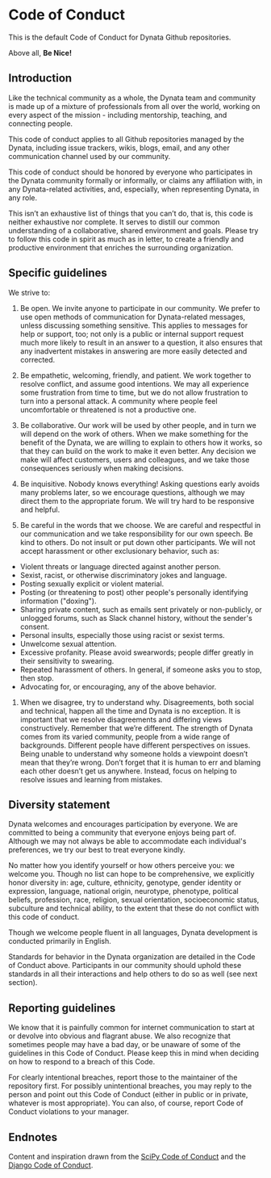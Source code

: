 # Code of Conduct

This is the default Code of Conduct for Dynata Github repositories.

Above all, <b>Be Nice!</b>

Introduction
------------

Like the technical community as a whole, the Dynata team and community is made up of a mixture of professionals from all over the world, working on every aspect of the mission - including mentorship, teaching, and connecting people.

This code of conduct applies to all Github repositories managed by the Dynata, including issue trackers, wikis, blogs, email, and any other communication channel used by our community.

This code of conduct should be honored by everyone who participates in the Dynata community formally or informally, or claims any affiliation with, in any Dynata-related activities, and, especially, when representing Dynata, in any role.

This isn’t an exhaustive list of things that you can’t do, that is, this code is neither exhaustive nor complete. It serves to distill our common understanding of a collaborative, shared environment and goals. Please try to follow this code in spirit as much as in letter, to create a friendly and productive environment that enriches the surrounding organization.


Specific guidelines
-------------------

We strive to:

1. Be open. We invite anyone to participate in our community. We prefer to use open methods of communication for Dynata-related messages, unless discussing something sensitive. This applies to messages for help or support, too; not only is a public or internal support request much more likely to result in an answer to a question, it also ensures that any inadvertent mistakes in answering are more easily detected and corrected.

1. Be empathetic, welcoming, friendly, and patient. We work together to resolve conflict, and assume good intentions. We may all experience some frustration from time to time, but we do not allow frustration to turn into a personal attack. A community where people feel uncomfortable or threatened is not a productive one.

1. Be collaborative. Our work will be used by other people, and in turn we will depend on the work of others. When we make something for the benefit of the Dynata, we are willing to explain to others how it works, so that they can build on the work to make it even better. Any decision we make will affect customers, users and colleagues, and we take those consequences seriously when making decisions.

1. Be inquisitive. Nobody knows everything! Asking questions early avoids many problems later, so we encourage questions, although we may direct them to the appropriate forum. We will try hard to be responsive and helpful.

1. Be careful in the words that we choose. We are careful and respectful in our communication and we take responsibility for our own speech. Be kind to others. Do not insult or put down other participants. We will not accept harassment or other exclusionary behavior, such as:

  - Violent threats or language directed against another person.
  - Sexist, racist, or otherwise discriminatory jokes and language.
  - Posting sexually explicit or violent material.
  - Posting (or threatening to post) other people's personally identifying information ("doxing").
  - Sharing private content, such as emails sent privately or non-publicly, or unlogged forums, such as Slack channel history, without the sender's consent.
  - Personal insults, especially those using racist or sexist terms.
  - Unwelcome sexual attention.
  - Excessive profanity. Please avoid swearwords; people differ greatly in their sensitivity to swearing.
  - Repeated harassment of others. In general, if someone asks you to stop, then stop.
  - Advocating for, or encouraging, any of the above behavior.

1. When we disagree, try to understand why. Disagreements, both social and technical, happen all the time and Dynata is no exception. It is important that we resolve disagreements and differing views constructively. Remember that we’re different. The strength of Dynata comes from its varied community, people from a wide range of backgrounds. Different people have different perspectives on issues. Being unable to understand why someone holds a viewpoint doesn’t mean that they’re wrong. Don’t forget that it is human to err and blaming each other doesn’t get us anywhere. Instead, focus on helping to resolve issues and learning from mistakes.

Diversity statement
-------------------

Dynata welcomes and encourages participation by everyone. We are committed to being a community that everyone enjoys being part of. Although we may not always be able to accommodate each individual's preferences, we try our best to treat everyone kindly.

No matter how you identify yourself or how others perceive you: we welcome you. Though no list can hope to be comprehensive, we explicitly honor diversity in: age, culture, ethnicity, genotype, gender identity or expression, language, national origin, neurotype, phenotype, political beliefs, profession, race, religion, sexual orientation, socioeconomic status, subculture and technical ability, to the extent that these do not conflict with this code of conduct.

Though we welcome people fluent in all languages, Dynata development is conducted primarily in English.

Standards for behavior in the Dynata organization are detailed in the Code of Conduct above. Participants in our community should uphold these standards in all their interactions and help others to do so as well (see next section).


Reporting guidelines
--------------------

We know that it is painfully common for internet communication to start at or devolve into obvious and flagrant abuse. We also recognize that sometimes people may have a bad day, or be unaware of some of the guidelines in this Code of Conduct. Please keep this in mind when deciding on how to respond to a breach of this Code.

For clearly intentional breaches, report those to the maintainer of the repository first. For possibly unintentional breaches, you may reply to the person and point out this Code of Conduct (either in public or in private, whatever is most appropriate). You can also, of course, report Code of Conduct violations to your manager.


Endnotes
--------

Content and inspiration drawn from the [SciPy Code of Conduct](https://github.com/scipy/scipy/blob/master/doc/source/dev/conduct/code_of_conduct.rst) and the [Django Code of Conduct](https://www.djangoproject.com/conduct/).
